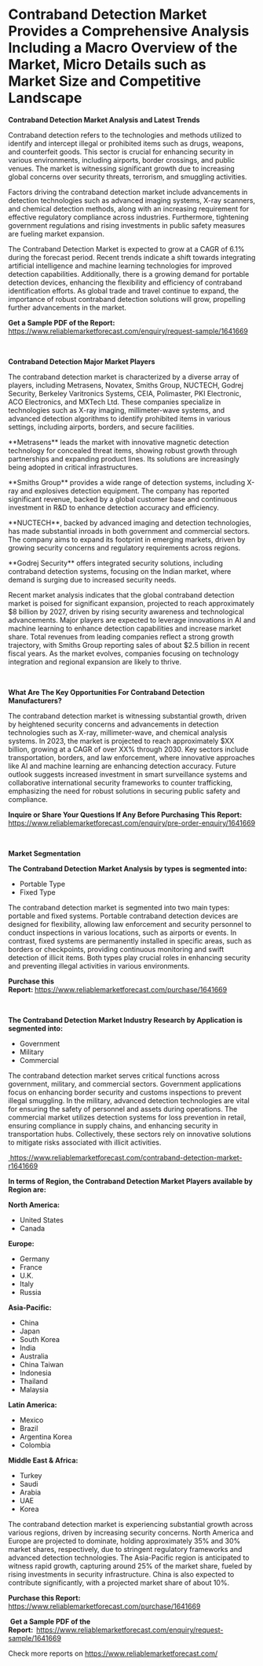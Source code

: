<p><h1>Contraband Detection Market Provides a Comprehensive Analysis Including a Macro Overview of the Market, Micro Details such as Market Size and Competitive Landscape</h1></p><p><strong>Contraband Detection Market Analysis and Latest Trends</strong></p>
<p><p>Contraband detection refers to the technologies and methods utilized to identify and intercept illegal or prohibited items such as drugs, weapons, and counterfeit goods. This sector is crucial for enhancing security in various environments, including airports, border crossings, and public venues. The market is witnessing significant growth due to increasing global concerns over security threats, terrorism, and smuggling activities.</p><p>Factors driving the contraband detection market include advancements in detection technologies such as advanced imaging systems, X-ray scanners, and chemical detection methods, along with an increasing requirement for effective regulatory compliance across industries. Furthermore, tightening government regulations and rising investments in public safety measures are fueling market expansion.</p><p>The Contraband Detection Market is expected to grow at a CAGR of 6.1% during the forecast period. Recent trends indicate a shift towards integrating artificial intelligence and machine learning technologies for improved detection capabilities. Additionally, there is a growing demand for portable detection devices, enhancing the flexibility and efficiency of contraband identification efforts. As global trade and travel continue to expand, the importance of robust contraband detection solutions will grow, propelling further advancements in the market.</p></p>
<p><strong>Get a Sample PDF of the Report:&nbsp;</strong> <a href="https://www.reliablemarketforecast.com/enquiry/request-sample/1641669?utm_campaign=2747&utm_medium=2&utm_source=Github&utm_content=ia&utm_term=22022025&utm_id=contraband-detection">https://www.reliablemarketforecast.com/enquiry/request-sample/1641669</a></p>
<p>&nbsp;</p>
<p><strong>Contraband Detection Major Market Players</strong></p>
<p><p>The contraband detection market is characterized by a diverse array of players, including Metrasens, Novatex, Smiths Group, NUCTECH, Godrej Security, Berkeley Varitronics Systems, CEIA, Polimaster, PKI Electronic, ACO Electronics, and MXTech Ltd. These companies specialize in technologies such as X-ray imaging, millimeter-wave systems, and advanced detection algorithms to identify prohibited items in various settings, including airports, borders, and secure facilities.</p><p>**Metrasens** leads the market with innovative magnetic detection technology for concealed threat items, showing robust growth through partnerships and expanding product lines. Its solutions are increasingly being adopted in critical infrastructures.</p><p>**Smiths Group** provides a wide range of detection systems, including X-ray and explosives detection equipment. The company has reported significant revenue, backed by a global customer base and continuous investment in R&D to enhance detection accuracy and efficiency.</p><p>**NUCTECH**, backed by advanced imaging and detection technologies, has made substantial inroads in both government and commercial sectors. The company aims to expand its footprint in emerging markets, driven by growing security concerns and regulatory requirements across regions.</p><p>**Godrej Security** offers integrated security solutions, including contraband detection systems, focusing on the Indian market, where demand is surging due to increased security needs. </p><p>Recent market analysis indicates that the global contraband detection market is poised for significant expansion, projected to reach approximately $8 billion by 2027, driven by rising security awareness and technological advancements. Major players are expected to leverage innovations in AI and machine learning to enhance detection capabilities and increase market share. Total revenues from leading companies reflect a strong growth trajectory, with Smiths Group reporting sales of about $2.5 billion in recent fiscal years. As the market evolves, companies focusing on technology integration and regional expansion are likely to thrive.</p></p>
<p>&nbsp;</p>
<p><strong>What Are The Key Opportunities For Contraband Detection Manufacturers?</strong></p>
<p><p>The contraband detection market is witnessing substantial growth, driven by heightened security concerns and advancements in detection technologies such as X-ray, millimeter-wave, and chemical analysis systems. In 2023, the market is projected to reach approximately $XX billion, growing at a CAGR of over XX% through 2030. Key sectors include transportation, borders, and law enforcement, where innovative approaches like AI and machine learning are enhancing detection accuracy. Future outlook suggests increased investment in smart surveillance systems and collaborative international security frameworks to counter trafficking, emphasizing the need for robust solutions in securing public safety and compliance.</p></p>
<p><strong>Inquire or Share Your Questions If Any Before Purchasing This Report:</strong> <a href="https://www.reliablemarketforecast.com/enquiry/pre-order-enquiry/1641669?utm_campaign=2747&utm_medium=2&utm_source=Github&utm_content=ia&utm_term=22022025&utm_id=contraband-detection">https://www.reliablemarketforecast.com/enquiry/pre-order-enquiry/1641669</a></p>
<p>&nbsp;</p>
<p><strong>Market Segmentation</strong></p>
<p><strong>The Contraband Detection Market Analysis by types is segmented into:</strong></p>
<p><ul><li>Portable Type</li><li>Fixed Type</li></ul></p>
<p><p>The contraband detection market is segmented into two main types: portable and fixed systems. Portable contraband detection devices are designed for flexibility, allowing law enforcement and security personnel to conduct inspections in various locations, such as airports or events. In contrast, fixed systems are permanently installed in specific areas, such as borders or checkpoints, providing continuous monitoring and swift detection of illicit items. Both types play crucial roles in enhancing security and preventing illegal activities in various environments.</p></p>
<p><strong>Purchase this Report:&nbsp;</strong><a href="https://www.reliablemarketforecast.com/purchase/1641669?utm_campaign=2747&utm_medium=2&utm_source=Github&utm_content=ia&utm_term=22022025&utm_id=contraband-detection">https://www.reliablemarketforecast.com/purchase/1641669</a></p>
<p>&nbsp;</p>
<p><strong>The Contraband Detection Market Industry Research by Application is segmented into:</strong></p>
<p><ul><li>Government</li><li>Military</li><li>Commercial</li></ul></p>
<p><p>The contraband detection market serves critical functions across government, military, and commercial sectors. Government applications focus on enhancing border security and customs inspections to prevent illegal smuggling. In the military, advanced detection technologies are vital for ensuring the safety of personnel and assets during operations. The commercial market utilizes detection systems for loss prevention in retail, ensuring compliance in supply chains, and enhancing security in transportation hubs. Collectively, these sectors rely on innovative solutions to mitigate risks associated with illicit activities.</p></p>
<p><a href="https://www.reliablemarketforecast.com/contraband-detection-market-r1641669?utm_campaign=2747&utm_medium=2&utm_source=Github&utm_content=ia&utm_term=22022025&utm_id=contraband-detection">&nbsp;https://www.reliablemarketforecast.com/contraband-detection-market-r1641669</a></p>
<p><strong>In terms of Region, the Contraband Detection Market Players available by Region are:</strong></p>
<p>
    <p> <strong> North America: </strong>
        <ul>
            <li>United States</li>
            <li>Canada</li>
        </ul>
        </p> 
    <p> <strong> Europe: </strong>
        <ul>
            <li>Germany</li>
            <li>France</li>
            <li>U.K.</li>
            <li>Italy</li>
            <li>Russia</li>
        </ul>
        </p> 
    <p> <strong> Asia-Pacific: </strong>
        <ul>
            <li>China</li>
            <li>Japan</li>
            <li>South Korea</li>
            <li>India</li>
            <li>Australia</li>
            <li>China Taiwan</li>
            <li>Indonesia</li>
            <li>Thailand</li>
            <li>Malaysia</li>
        </ul>
        </p> 
    <p> <strong> Latin America: </strong>
        <ul>
            <li>Mexico</li>
            <li>Brazil</li>
            <li>Argentina Korea</li>
            <li>Colombia</li>
        </ul>
        </p> 
    <p> <strong> Middle East & Africa: </strong>
        <ul>
            <li>Turkey</li>
            <li>Saudi</li>
            <li>Arabia</li>
            <li>UAE</li>
            <li>Korea</li>
        </ul>
    </p>
    </p>
<p><p>The contraband detection market is experiencing substantial growth across various regions, driven by increasing security concerns. North America and Europe are projected to dominate, holding approximately 35% and 30% market shares, respectively, due to stringent regulatory frameworks and advanced detection technologies. The Asia-Pacific region is anticipated to witness rapid growth, capturing around 25% of the market share, fueled by rising investments in security infrastructure. China is also expected to contribute significantly, with a projected market share of about 10%.</p></p>
<p><strong>Purchase this Report: </strong><a href="https://www.reliablemarketforecast.com/purchase/1641669?utm_campaign=2747&utm_medium=2&utm_source=Github&utm_content=ia&utm_term=22022025&utm_id=contraband-detection">https://www.reliablemarketforecast.com/purchase/1641669</a></p>
<p>&nbsp;<strong>Get a Sample PDF of the Report:&nbsp;&nbsp;</strong><a href="https://www.reliablemarketforecast.com/enquiry/request-sample/1641669?utm_campaign=2747&utm_medium=2&utm_source=Github&utm_content=ia&utm_term=22022025&utm_id=contraband-detection">https://www.reliablemarketforecast.com/enquiry/request-sample/1641669</a></p>
<p><strong></strong></p>
<p>Check more reports on <a href="https://www.reliablemarketforecast.com/?utm_campaign=2747&utm_medium=2&utm_source=Github&utm_content=ia&utm_term=22022025&utm_id=contraband-detection">https://www.reliablemarketforecast.com/</a></p>